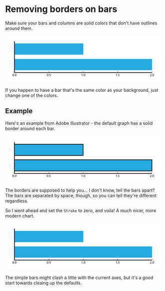 # Removing borders on bars

Make sure your bars and columns are solid colors that don't have outlines around them.

![](assets/ai-bar-outline-without.png)

If you happen to have a bar that's the same color as your background, just change one of the colors.

## Example

Here's an example from Adobe Illustrator - the default graph has a solid border around each bar.


![](assets/ai-bar-outline-with.png)

The borders are supposed to help you... I don't know, tell the bars apart? The bars are separated by space, though, so you can tell they're different regardless.

So I went ahead and set the `Stroke` to zero, and voila! A much nicer, more modern chart.

![](assets/ai-bar-outline-without.png)

The simple bars might clash a little with the current axes, but it's a good start towards cleaing up the defaults.